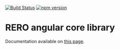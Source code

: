 [![Build Status](https://github.com/rero/ng-core/workflows/build/badge.svg)](https://github.com/rero/ng-core/actions)
[![npm version](https://badge.fury.io/js/%40rero%2Fng-core.svg)](https://badge.fury.io/js/%40rero%2Fng-core)

# RERO angular core library

Documentation available on [this page](./projects/rero/ng-core/README.md).
